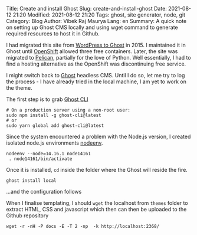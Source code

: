 Title: Create and install Ghost 
Slug: create-and-install-ghost
Date: 2021-08-12 21:20
Modified: 2021-08-12 21:20
Tags: ghost, site generator, node, git
Category: Blog
Author: Vibek Raj Maurya
Lang: en
Summary: A quick note on setting up Ghost CMS locally and using wget command to generate required resources to host it in Github. 


I had migrated this site from [WordPress to Ghost](https://rvibek.com.np/new-blog-again-EN.html) in 2015. I maintained it in Ghost until [OpenShift](https://www.openshift.com/) allowed three free containers. Later, the site was migrated to [Pelican](https://getpelican.com/), partially for the love of Python. Well essentially, I had to find a hosting alternative as the OpenShift was discontinuing free service. 


I  might switch back to [Ghost](https://github.com/TryGhost/Ghost) headless CMS. Until I do so, let me try to log the process - I have already tried in the local machine, I am yet to work on the theme.

The first step is to grab [Ghost CLI](https://ghost.org/docs/ghost-cli/)

```
# On a production server using a non-root user:
sudo npm install -g ghost-cli@latest
# or
sudo yarn global add ghost-cli@latest
```

Since the system encountered a problem with the Node.js version, I created isolated node.js environments [nodeenv](https://pypi.org/project/nodeenv/).  

```
nodeenv --node=14.16.1 node14161
 . node14161/bin/activate
```

Once it is installed, ```cd``` inside the folder where the Ghost will reside the fire.

```
ghost install local
```
...and the configuration follows

When I finalise templating, I should ```wget``` the localhost from ```themes``` folder to extract HTML, CSS and javascript which then can then be uploaded to the Github  repository

```
wget -r -nH -P docs -E -T 2 -np  -k http://localhost:2368/
```






